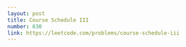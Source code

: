 ```yaml
---
layout: post
title: Course Schedule III
number: 630
link: https://leetcode.com/problems/course-schedule-iii
---
```

